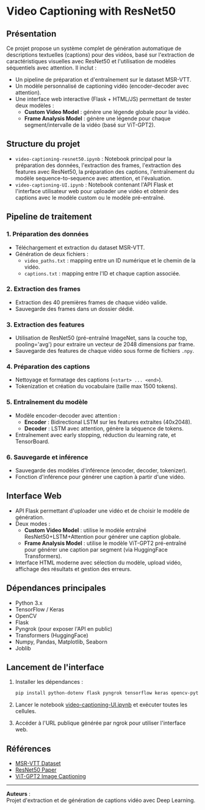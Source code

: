 # Video Captioning with ResNet50

## Présentation

Ce projet propose un système complet de génération automatique de descriptions textuelles (captions) pour des vidéos, basé sur l'extraction de caractéristiques visuelles avec ResNet50 et l'utilisation de modèles séquentiels avec attention. Il inclut :
- Un pipeline de préparation et d'entraînement sur le dataset MSR-VTT.
- Un modèle personnalisé de captioning vidéo (encoder-decoder avec attention).
- Une interface web interactive (Flask + HTML/JS) permettant de tester deux modèles :
  - **Custom Video Model** : génère une légende globale pour la vidéo.
  - **Frame Analysis Model** : génère une légende pour chaque segment/intervalle de la vidéo (basé sur ViT-GPT2).

## Structure du projet

- `video-captioning-resnet50.ipynb` : Notebook principal pour la préparation des données, l'extraction des frames, l'extraction des features avec ResNet50, la préparation des captions, l'entraînement du modèle sequence-to-sequence avec attention, et l'évaluation.
- `video-captioning-UI.ipynb` : Notebook contenant l'API Flask et l'interface utilisateur web pour uploader une vidéo et obtenir des captions avec le modèle custom ou le modèle pré-entraîné.

## Pipeline de traitement

### 1. Préparation des données
- Téléchargement et extraction du dataset MSR-VTT.
- Génération de deux fichiers :
  - `video_paths.txt` : mapping entre un ID numérique et le chemin de la vidéo.
  - `captions.txt` : mapping entre l'ID et chaque caption associée.

### 2. Extraction des frames
- Extraction des 40 premières frames de chaque vidéo valide.
- Sauvegarde des frames dans un dossier dédié.

### 3. Extraction des features
- Utilisation de ResNet50 (pré-entraîné ImageNet, sans la couche top, pooling='avg') pour extraire un vecteur de 2048 dimensions par frame.
- Sauvegarde des features de chaque vidéo sous forme de fichiers `.npy`.

### 4. Préparation des captions
- Nettoyage et formatage des captions (`<start> ... <end>`).
- Tokenization et création du vocabulaire (taille max 1500 tokens).

### 5. Entraînement du modèle
- Modèle encoder-decoder avec attention :
  - **Encoder** : Bidirectional LSTM sur les features extraites (40x2048).
  - **Decoder** : LSTM avec attention, génère la séquence de tokens.
- Entraînement avec early stopping, réduction du learning rate, et TensorBoard.

### 6. Sauvegarde et inférence
- Sauvegarde des modèles d'inférence (encoder, decoder, tokenizer).
- Fonction d'inférence pour générer une caption à partir d'une vidéo.

## Interface Web

- API Flask permettant d'uploader une vidéo et de choisir le modèle de génération.
- Deux modes :
  - **Custom Video Model** : utilise le modèle entraîné ResNet50+LSTM+Attention pour générer une caption globale.
  - **Frame Analysis Model** : utilise le modèle ViT-GPT2 pré-entraîné pour générer une caption par segment (via HuggingFace Transformers).
- Interface HTML moderne avec sélection du modèle, upload vidéo, affichage des résultats et gestion des erreurs.

## Dépendances principales

- Python 3.x
- TensorFlow / Keras
- OpenCV
- Flask
- Pyngrok (pour exposer l'API en public)
- Transformers (HuggingFace)
- Numpy, Pandas, Matplotlib, Seaborn
- Joblib

## Lancement de l'interface

1. Installer les dépendances :
   ```sh
   pip install python-dotenv flask pyngrok tensorflow keras opencv-python transformers joblib
   ```

2. Lancer le notebook [video-captioning-UI.ipynb](d:/Video%20Caption/video-captioning-UI.ipynb) et exécuter toutes les cellules.

3. Accéder à l'URL publique générée par ngrok pour utiliser l'interface web.

## Références

- [MSR-VTT Dataset](https://www.robots.ox.ac.uk/~maxbain/msrvtt/)
- [ResNet50 Paper](https://arxiv.org/abs/1512.03385)
- [ViT-GPT2 Image Captioning](https://huggingface.co/nlpconnect/vit-gpt2-image-captioning)

---

**Auteurs** :  
Projet d'extraction et de génération de captions vidéo avec Deep Learning.